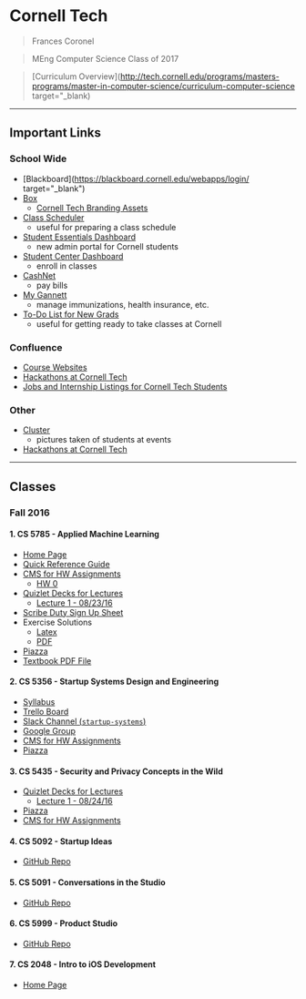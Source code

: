 # Cornell Tech

> Frances Coronel

> MEng Computer Science
> Class of 2017

> [Curriculum Overview](http://tech.cornell.edu/programs/masters-programs/master-in-computer-science/curriculum-computer-science target="_blank)

---

## Important Links

### School Wide

- [Blackboard](https://blackboard.cornell.edu/webapps/login/ target="_blank")
- [Box](https://cornell.app.box.com/files)
    - [Cornell Tech Branding Assets](https://cornell.app.box.com/s/5zs0qibswrbl3hmtg9ce)
- [Class Scheduler](https://classes.cornell.edu/browse/roster/FA16)
    - useful for preparing a class schedule
- [Student Essentials Dashboard](https://studentessentials.cornell.edu/auth/portal)
    - new admin portal for Cornell students
- [Student Center Dashboard](https://studentcenter.cornell.edu/)
    - enroll in classes
- [CashNet](https://webauth.cashnet.com/cupayauth)
    - pay bills
- [My Gannett](https://mygannett.gannett.cornell.edu)
    - manage immunizations, health insurance, etc.
- [To-Do List for New Grads](https://todo.newstudents.cornell.edu/fall-2016/graduate-professional/todolist/)
    + useful for getting ready to take classes at Cornell

### Confluence

- [Course Websites](https://confluence.cornell.edu/display/CTSR/Course+Websites)
- [Hackathons at Cornell Tech](https://confluence.cornell.edu/pages/viewpage.action?pageId=321225482)
- [Jobs and Internship Listings for Cornell Tech Students](https://confluence.cornell.edu/pages/viewpage.action?pageId=281215229)

### Other

- [Cluster](https://cluster.co/c/Cp2Mwf8XN_4/)
    - pictures taken of students at events
- [Hackathons at Cornell Tech](https://confluence.cornell.edu/pages/viewpage.action?pageId=321225482)

---

## Classes

### Fall 2016

#### 1. CS 5785 - Applied Machine Learning

- [Home Page](http://cs5785-cornell-tech-16fall.github.io/index.html)
- [Quick Reference Guide](https://docs.google.com/spreadsheets/d/1PkJNONMjhkrPB7FYkk-Fn4qNfbiAiMLQn8mxOBYvcHA/edit?usp=sharing)
- [CMS for HW Assignments](https://cms-b.csuglab.cornell.edu/web/auth/?action=course&courseid=41)
    - [HW 0](https://cms-b.csuglab.cornell.edu/web/auth/?action=assignment&assignid=61)
- [Quizlet Decks for Lectures](https://quizlet.com/class/3117657/)
    - [Lecture 1 - 08/23/16](https://quizlet.com/147002571/cs-5785-lecture-1-flash-cards/)
- [Scribe Duty Sign Up Sheet](https://docs.google.com/spreadsheets/d/1mFEIGtwH2PTbX_SddySjGy6JGXCuGSGq-WgZpjjF17k/edit?usp=sharing)
- Exercise Solutions
    - [Latex](https://github.com/ajtulloch/Elements-of-Statistical-Learning)
    - [PDF](http://tullo.ch/static/ESL-Solutions.pdf)
- [Piazza](https://piazza.com/cornell/fall2016/cs5785/home)
- [Textbook PDF File](https://web.stanford.edu/~hastie/local.ftp/Springer/OLD/ESLII_print4.pdf)

#### 2. CS 5356 - Startup Systems Design and Engineering

- [Syllabus](https://docs.google.com/document/d/1-hk6GzhV1yHU1T0E7uqcdNTtvv3fuq1_WECQOWOT2zw/edit)
- [Trello Board](https://trello.com/b/j9YpPegt/startup-systems)
- [Slack Channel (`startup-systems`)](https://startup-systems.slack.com)
- [Google Group](https://groups.google.com/a/cornelltech.io/forum/#!forum/cs5356-fall-2016)
- [CMS for HW Assignments](https://cms-a.csuglab.cornell.edu/web/auth/?action=course&courseid=34)
- [Piazza](https://piazza.com/cornell/fall2016/cs5356/home)

#### 3. CS 5435 - Security and Privacy Concepts in the Wild

- [Quizlet Decks for Lectures](https://quizlet.com/class/3126750/)
    + [Lecture 1 - 08/24/16](https://quizlet.com/147169720/cs-5435-lecture-1-flash-cards/)
- [Piazza](https://piazza.com/cornell/fall2016/cs5435)
- [CMS for HW Assignments]()

#### 4. CS 5092 - Startup Ideas

- [GitHub Repo](https://github.com/cornelltech/startup-ideas)

#### 5. CS 5091 - Conversations in the Studio

- [GitHub Repo](https://github.com/cornelltech/conversations-in-the-studio)


#### 6. CS 5999 - Product Studio

- [GitHub Repo](https://github.com/cornelltech/product-studio)

#### 7. CS 2048 - Intro to iOS Development

- [Home Page](http://www.cs.cornell.edu/courses/cs2048/2016fa/nyc/index.html)
